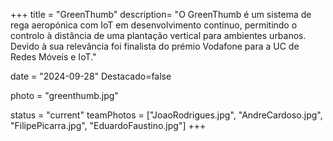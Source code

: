 +++
title = "GreenThumb"
description= "O GreenThumb é um sistema de rega aeropónica com IoT em desenvolvimento contínuo, permitindo o controlo à distância de uma plantação vertical para ambientes urbanos. Devido à sua relevância foi finalista do prémio Vodafone para a UC de Redes Móveis e IoT." 

date = "2024-09-28" 
Destacado=false 

photo = "greenthumb.jpg" 

status = "current"
teamPhotos = ["JoaoRodrigues.jpg", "AndreCardoso.jpg", "FilipePicarra.jpg", "EduardoFaustino.jpg"] 
+++
